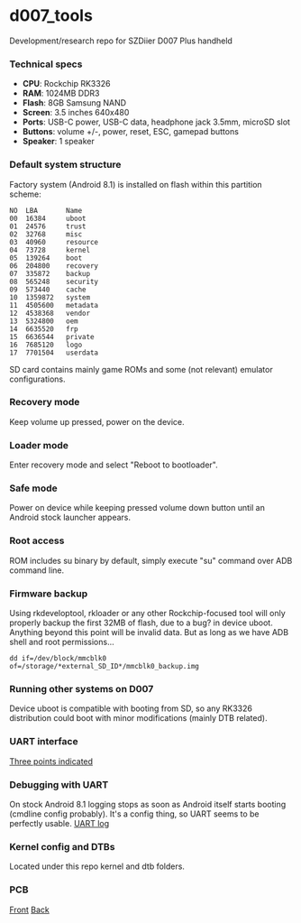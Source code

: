 # d007_tools

Development/research repo for SZDiier D007 Plus handheld


### Technical specs

- **CPU**: Rockchip RK3326
- **RAM**: 1024MB DDR3
- **Flash**: 8GB Samsung NAND
- **Screen**: 3.5 inches 640x480
- **Ports**: USB-C power, USB-C data, headphone jack 3.5mm, microSD slot
- **Buttons**: volume +/-, power, reset, ESC, gamepad buttons
- **Speaker**: 1 speaker


### Default system structure

Factory system (Android 8.1) is installed on flash within this partition scheme:

	NO  LBA       Name                
	00  16384     uboot
	01  24576     trust
	02  32768     misc
	03  40960     resource
	04  73728     kernel
	05  139264    boot
	06  204800    recovery
	07  335872    backup
	08  565248    security
	09  573440    cache
	10  1359872   system
	11  4505600   metadata
	12  4538368   vendor
	13  5324800   oem
	14  6635520   frp
	15  6636544   private
	16  7685120   logo
	17  7701504   userdata

SD card contains mainly game ROMs and some (not relevant) emulator configurations.


### Recovery mode

Keep volume up pressed, power on the device.


### Loader mode

Enter recovery mode and select "Reboot to bootloader".


### Safe mode

Power on device while keeping pressed volume down button until an Android stock launcher appears.


### Root access

ROM includes su binary by default, simply execute "su" command over ADB command line.


### Firmware backup

Using rkdeveloptool, rkloader or any other Rockchip-focused tool will only properly backup the first 32MB of flash, due to a bug? in device uboot. Anything beyond this point will be invalid data.
But as long as we have ADB shell and root permissions...

	dd if=/dev/block/mmcblk0 of=/storage/*external_SD_ID*/mmcblk0_backup.img


### Running other systems on D007

Device uboot is compatible with booting from SD, so any RK3326 distribution could boot with minor modifications (mainly DTB related).


### UART interface

[Three points indicated](docs/UART_location.jpg)


### Debugging with UART

On stock Android 8.1 logging stops as soon as Android itself starts booting (cmdline config probably). It's a config thing, so UART seems to be perfectly usable.
[UART log](docs/uart_log)


### Kernel config and DTBs

Located under this repo kernel and dtb folders.


### PCB

[Front](docs/PCB_front.jpg)
[Back](docs/PCB_back.jpg)

